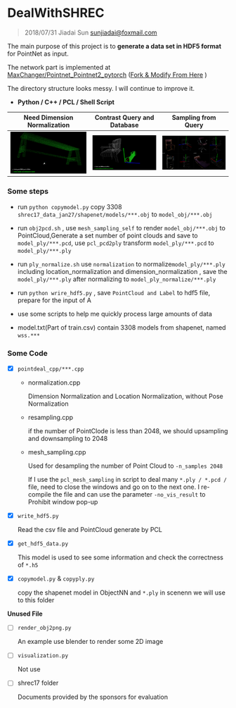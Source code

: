 # DealWithSHREC

> 2018/07/31  Jiadai Sun  sunjiadai@foxmail.com

The main purpose of this project is to **generate a data set in HDF5 format** for PointNet as input. 

The network part is implemented at [MaxChanger/Pointnet_Pointnet2_pytorch](https://github.com/MaxChanger/Pointnet_Pointnet2_pytorch)  ([Fork & Modify From Here](https://github.com/yanx27/Pointnet_Pointnet2_pytorch) )

The directory structure looks messy. I will continue to improve it.

- **Python  / C++ / PCL / Shell Script**

|  Need Dimension Normalization  |  Contrast Query and Database   |    Sampling from Query    |
| :----------------------------: | :----------------------------: | :-----------------------: |
| ![](./img/normalization_1.png) | ![](./img/normalization_2.png) | ![](./img/pointcloud.png) |

### Some steps

- run `python copymodel.py` copy 3308 `shrec17_data_jan27/shapenet/models/***.obj` to `model_obj/***.obj`

- run `obj2pcd.sh` , use `mesh_sampling_self` to render `model_obj/***.obj` to PointCloud,Generate a set number of point clouds  and save to `model_ply/***.pcd`, use `pcl_pcd2ply` transform `model_ply/***.pcd` to `model_ply/***.ply`

- run `ply_normalize.sh` use `normalization` to normalize`model_ply/***.ply` including location_normalization and dimension_normalization , save the `model_ply/***.ply` after normalizing to `model_ply_normalize/***.ply`

- run `python wrire_hdf5.py` , save `PointCloud and Label` to hdf5 file, prepare for the input of A
- use some scripts to help me quickly process large amounts of data
- model.txt(Part of train.csv) contain 3308 models from shapenet, named `wss.***`

### Some Code

- [x] `pointdeal_cpp/***.cpp`

  - normalization.cpp

    Dimension Normalization and Location Normalization, without Pose Normalization

  - resampling.cpp

    if the number of PointClode is less than 2048, we should upsampling and downsampling to 2048

  - mesh_sampling.cpp

    Used for desampling the number of Point Cloud to `-n_samples 2048`

    If I use the `pcl_mesh_sampling` in script to deal many `*.ply / *.pcd /` file, need to close the  windows and go on to the next one. I re-compile the file and can use the parameter `-no_vis_result`  to Prohibit window pop-up

- [x] `write_hdf5.py`

  Read the csv file and PointCloud generate by PCL

- [x] `get_hdf5_data.py`

  This model is used to see some information and check the correctness of `*.h5` 

- [x] `copymodel.py` & `copyply.py`

  copy the shapenet model in ObjectNN  and `*.ply`  in scenenn we will use to this folder 

**Unused File**

- [ ] `render_obj2png.py`

  An example use blender to render some 2D image

- [ ] `visualization.py`

  Not use

- [ ] shrec17 folder

  Documents provided by the sponsors for evaluation

   


